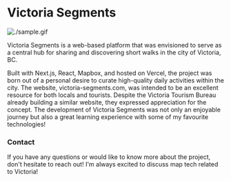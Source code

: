 # Victoria Segments

![./sample.gif](./sample.gif)

Victoria Segments is a web-based platform that was envisioned to serve as a central hub for sharing and discovering short walks in the city of Victoria, BC.

Built with Next.js, React, Mapbox, and hosted on Vercel, the project was born out of a personal desire to curate high-quality daily activities within the city. The website, victoria-segments.com, was intended to be an excellent resource for both locals and tourists. Despite the Victoria Tourism Bureau already building a similar website, they expressed appreciation for the concept. The development of Victoria Segments was not only an enjoyable journey but also a great learning experience with some of my favourite technologies!

### Contact

If you have any questions or would like to know more about the project, don't hesitate to reach out! I'm always excited to discuss map tech related to Victoria!

